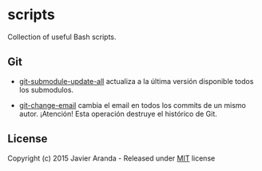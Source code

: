 # scripts

Collection of useful Bash scripts.


## Git

* [git-submodule-update-all](git-submodule-update-all) actualiza a la última
versión disponible todos los submodulos.

* [git-change-email](git-change-email) cambia el email en todos los commits de
un mismo autor. ¡Atención! Esta operación destruye el histórico de Git.


## License

Copyright (c) 2015 Javier Aranda - Released under [MIT](LICENSE) license
